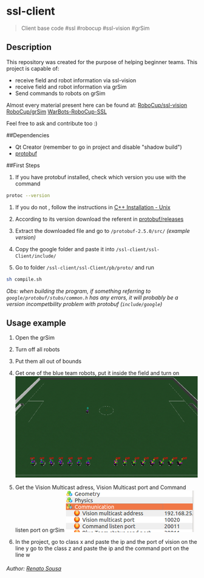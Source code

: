 # ssl-client
> Client base code #ssl #robocup #ssl-vision #grSim 

## Description
This repository was created for the purpose of helping beginner teams.
This project is capable of:
- receive field and robot information via ssl-vision
- receive field and robot information via grSim
- Send commands to robots on grSim

Almost every material present here can be found at:
 [RoboCup/ssl-vision](https://github.com/RoboCup-SSL/ssl-vision)
 [RoboCup/grSim](https://github.com/RoboCup-SSL/grSim)
 [WarBots-RoboCup-SSL](https://github.com/findcongwang/WarBots-RoboCup-SSL)

Feel free to ask and contribute too :)

##Dependencies
- Qt Creator (remember to go in project and disable "shadow build")
- [protobuf](https://github.com/google/protobuf)

##First Steps
1. If you have protobuf installed, check which version you use with the command
```sh
protoc --version
```

1. If you do not , follow the instructions in [C++ Installation - Unix](https://github.com/google/protobuf/tree/master/src)

1. According to its version download the referent in [protobuf/releases](https://github.com/google/protobuf/releases)

1. Extract the downloaded file and go to `/protobuf-2.5.0/src/` *(example version)*

1. Copy the google folder and paste it into `/ssl-client/ssl-Client/include/`

1. Go to folder `/ssl-client/ssl-Client/pb/proto/` and run
```sh
sh compile.sh
```

*Obs: when building the program, if something referring to `google/protobuf/stubs/common.h` has any errors, it will probably be a version incompetbility problem with protobuf (`include/google`)*

## Usage example
1. Open the grSim
1. Turn off all robots
1. Put them all out of bounds
1. Get one of the blue team robots, put it inside the field and turn on
![](prints/exampleSimulation.png)

1. Get the Vision Multicast adress, Vision Multicast port and Command listen port on grSim
![](prints/ips.png)

1. In the project,
go to class x and paste the ip and the port of vision on the line y 
go to the class z and paste the ip and the command port on the line w

###### Author: [Renato Sousa](https://github.com/renatoosousa) 

